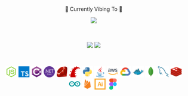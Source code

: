 

<!--
**JinBean/JinBean** is a ✨ _special_ ✨ repository because its `README.md` (this file) appears on your GitHub profile.

Here are some ideas to get you started:

- 🔭 I’m currently working on ...
- 🌱 I’m currently learning ...
- 👯 I’m looking to collaborate on ...
- 🤔 I’m looking for help with ...
- 💬 Ask me about ...
- 📫 How to reach me: ...
- 😄 Pronouns: ...
- ⚡ Fun fact: ...
-->

<div align="center">
  <h2></h2>
  </br>
  <p>🎵 Currently Vibing To 🎵</p>
  <a href="https://open.spotify.com/user/weijin96"><img height=120 src="https://novatorem-a09y08ca4-jinbean.vercel.app/api/spotify/?background_color=242533&border_color=ffffff"/></a>
</div>


<div align="center">
  <h2></h2>
  </br>
  <span float="left">
    <a href="#"><img height="180" src="https://github-readme-stats.vercel.app/api/top-langs/?username=JinBean&theme=radical&count_private=true&langs_count=8&layout=compact&hide=c%2B%2B,SCSS,Tcl,CSS,HTML,Powershell&exclude_repo=Unity-Bluetooth-IOS"/></a>
  </span>
  <span float="right">
    <a href="#"><img height="180" src="https://github-readme-stats.vercel.app/api?username=JinBean&theme=radical&show_icons=true&include_all_commits=true&count_private=true&custom_title=Github%20Stats" /></a>
  </span>
</div>

</br>


<h2></h2>
<p align="center">
  <a href="#"><img src="https://raw.githubusercontent.com/devicons/devicon/master/icons/nodejs/nodejs-original.svg" alt="angular-js" width="30" height="30" /></a>
  <a href="#"><img src="https://raw.githubusercontent.com/devicons/devicon/master/icons/typescript/typescript-original.svg" alt="typescript" width="30" height="30" /></a>
  <a href="#"><img src="https://raw.githubusercontent.com/devicons/devicon/master/icons/csharp/csharp-original.svg" alt="bootstrap" width="30" height="30" /></a>
  <a href="#"><img src="https://raw.githubusercontent.com/devicons/devicon/master/icons/dotnetcore/dotnetcore-original.svg" alt=".NET" width="30" height="30" /></a>
  <a href="#"><img src="https://raw.githubusercontent.com/devicons/devicon/master/icons/ruby/ruby-original.svg" alt="travis" width="30" height="30" /></a>
  <a href="#"><img src="https://raw.githubusercontent.com/devicons/devicon/master/icons/rails/rails-plain.svg" alt="travis" width="30" height="30" /></a>
  <a href="#"><img src="https://raw.githubusercontent.com/devicons/devicon/master/icons/python/python-original.svg" alt="python" width="30" height="30" /></a>
  <a href="#"><img src="https://raw.githubusercontent.com/devicons/devicon/master/icons/java/java-original.svg" alt="java" width="30" height="30" /></a>
  <a href="#"><img src="https://raw.githubusercontent.com/github/explore/80688e429a7d4ef2fca1e82350fe8e3517d3494d/topics/aws/aws.png" alt="aws" width="30" height="30" /></a>
  <a href="#"><img src="https://raw.githubusercontent.com/devicons/devicon/master/icons/googlecloud/googlecloud-original.svg" alt="Docker" width="30" height="30" /></a>
  <a href="#"><img src="https://raw.githubusercontent.com/devicons/devicon/master/icons/docker/docker-original.svg" alt="Docker" width="30" height="30" /></a>
  <a href="#"><img src="https://raw.githubusercontent.com/devicons/devicon/master/icons/mongodb/mongodb-original.svg" alt="mongodb" width="30" height="30" /></a>
  <a href="#"><img src="https://raw.githubusercontent.com/devicons/devicon/master/icons/mysql/mysql-original.svg" alt="mysql" width="30" height="30" /></a>
  <a href="#"><img src="https://raw.githubusercontent.com/devicons/devicon/master/icons/redis/redis-original.svg" alt="redis" width="30" height="30" /></a>
  <a href="#"><img src="https://raw.githubusercontent.com/devicons/devicon/master/icons/arduino/arduino-original.svg" alt="vue" width="30" height="30" /></a>
  <a href="#"><img src="https://raw.githubusercontent.com/devicons/devicon/master/icons/firebase/firebase-plain.svg" alt="vue" width="30" height="30" /></a>
  <a href="#"><img src="https://raw.githubusercontent.com/devicons/devicon/master/icons/illustrator/illustrator-line.svg" alt="heroku" width="30" height="30" /></a>
  <a href="#"><img src="https://raw.githubusercontent.com/devicons/devicon/master/icons/figma/figma-original.svg" alt="travis" width="30" height="30" /></a>
</p>
